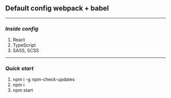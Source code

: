 ## Default config webpack + babel
***
### _Inside_ _config_

1. React
2. TypeScript
3. SASS, SCSS
***
### _Quick_ _start_
1. npm i -g npm-check-updates
2. npm i
3. npm start
